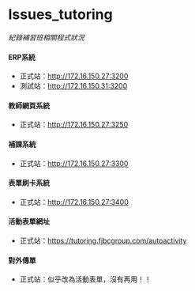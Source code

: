 # Issues_tutoring
*紀錄補習班相關程式狀況*



#### ERP系統 
- 正式站：http://172.16.150.27:3200
- 測試站：http://172.16.150.31:3200

#### 教師網頁系統 
- 正式站：http://172.16.150.27:3250

#### 補課系統
- 正式站：http://172.16.150.27:3300

#### 表單刷卡系統 
- 正式站：http://172.16.150.27:3400

#### 活動表單網址
- 正式站：https://tutoring.fjbcgroup.com/autoactivity

#### 對外傳單
- 正式站：似乎改為活動表單，沒有再用！！


